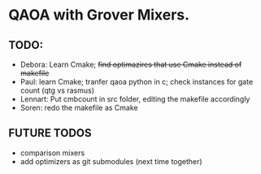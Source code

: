 # QAOA with Grover Mixers.

## TODO:

- Debora: Learn Cmake; ~~find optimazires that use Cmake instead of makefile~~
- Paul: learn Cmake; tranfer qaoa python in c; check instances for gate count (qtg vs rasmus)
- Lennart: Put cmbcount in src folder, editing the makefile accordingly
- Soren: redo the makefile as Cmake

## FUTURE TODOS

- comparison mixers 
- add optimizers as git submodules (next time together)
  
